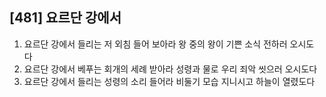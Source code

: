 ## [481] 요르단 강에서

1) 요르단 강에서 들리는 저 외침 들어 보아라 왕 중의 왕이 기쁜 소식 전하러 오시도다  
2) 요르단 강에서 베푸는 회개의 세례 받아라 성령과 물로 우리 죄악 씻으러 오시도다  
3) 요르단 강에서 들리는 성령의 소리 들어라 비둘기 모습 지니시고 하늘이 열렸도다
